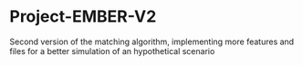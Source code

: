 # Project-EMBER-V2
Second version of the matching algorithm, implementing more features and files for a better simulation of an hypothetical scenario  
